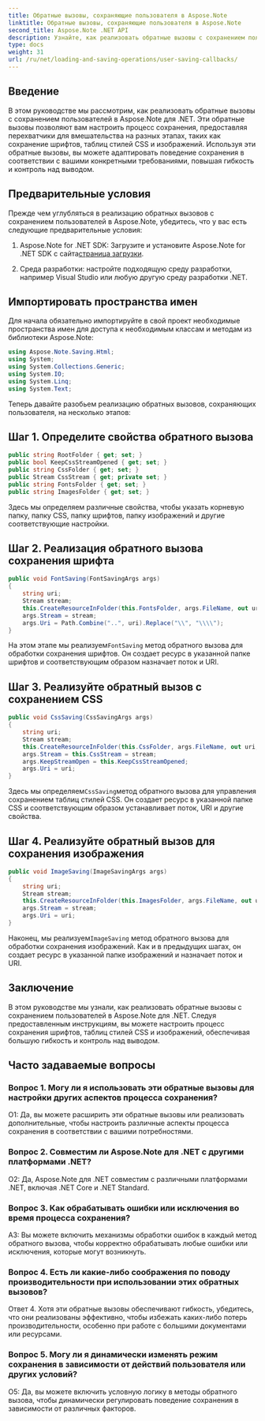 ```yaml
---
title: Обратные вызовы, сохраняющие пользователя в Aspose.Note
linktitle: Обратные вызовы, сохраняющие пользователя в Aspose.Note
second_title: Aspose.Note .NET API
description: Узнайте, как реализовать обратные вызовы с сохранением пользователей в Aspose.Note для .NET, чтобы настроить сохранение шрифтов, CSS и изображений.
type: docs
weight: 31
url: /ru/net/loading-and-saving-operations/user-saving-callbacks/
---
```

## Введение

В этом руководстве мы рассмотрим, как реализовать обратные вызовы с сохранением пользователей в Aspose.Note для .NET. Эти обратные вызовы позволяют вам настроить процесс сохранения, предоставляя перехватчики для вмешательства на разных этапах, таких как сохранение шрифтов, таблиц стилей CSS и изображений. Используя эти обратные вызовы, вы можете адаптировать поведение сохранения в соответствии с вашими конкретными требованиями, повышая гибкость и контроль над выводом.

## Предварительные условия

Прежде чем углубляться в реализацию обратных вызовов с сохранением пользователей в Aspose.Note, убедитесь, что у вас есть следующие предварительные условия:

1.  Aspose.Note for .NET SDK: Загрузите и установите Aspose.Note for .NET SDK с сайта[страница загрузки](https://releases.aspose.com/note/net/).
   
2. Среда разработки: настройте подходящую среду разработки, например Visual Studio или любую другую среду разработки .NET.

## Импортировать пространства имен

Для начала обязательно импортируйте в свой проект необходимые пространства имен для доступа к необходимым классам и методам из библиотеки Aspose.Note:

```csharp
using Aspose.Note.Saving.Html;
using System;
using System.Collections.Generic;
using System.IO;
using System.Linq;
using System.Text;
```

Теперь давайте разобьем реализацию обратных вызовов, сохраняющих пользователя, на несколько этапов:

## Шаг 1. Определите свойства обратного вызова

```csharp
public string RootFolder { get; set; }
public bool KeepCssStreamOpened { get; set; }
public string CssFolder { get; set; }
public Stream CssStream { get; private set; }
public string FontsFolder { get; set; }
public string ImagesFolder { get; set; }
```

Здесь мы определяем различные свойства, чтобы указать корневую папку, папку CSS, папку шрифтов, папку изображений и другие соответствующие настройки.

## Шаг 2. Реализация обратного вызова сохранения шрифта

```csharp
public void FontSaving(FontSavingArgs args)
{
    string uri;
    Stream stream;
    this.CreateResourceInFolder(this.FontsFolder, args.FileName, out uri, out stream);
    args.Stream = stream;
    args.Uri = Path.Combine("..", uri).Replace("\\", "\\\\");
}
```

 На этом этапе мы реализуем`FontSaving` метод обратного вызова для обработки сохранения шрифтов. Он создает ресурс в указанной папке шрифтов и соответствующим образом назначает поток и URI.

## Шаг 3. Реализуйте обратный вызов с сохранением CSS

```csharp
public void CssSaving(CssSavingArgs args)
{
    string uri;
    Stream stream;
    this.CreateResourceInFolder(this.CssFolder, args.FileName, out uri, out stream);
    args.Stream = this.CssStream = stream;
    args.KeepStreamOpen = this.KeepCssStreamOpened;
    args.Uri = uri;
}
```

 Здесь мы определяем`CssSaving`метод обратного вызова для управления сохранением таблиц стилей CSS. Он создает ресурс в указанной папке CSS и соответствующим образом устанавливает поток, URI и другие свойства.

## Шаг 4. Реализуйте обратный вызов для сохранения изображения

```csharp
public void ImageSaving(ImageSavingArgs args)
{
    string uri;
    Stream stream;
    this.CreateResourceInFolder(this.ImagesFolder, args.FileName, out uri, out stream);
    args.Stream = stream;
    args.Uri = uri;
}
```

 Наконец, мы реализуем`ImageSaving` метод обратного вызова для обработки сохранения изображений. Как и в предыдущих шагах, он создает ресурс в указанной папке изображений и назначает поток и URI.

## Заключение

В этом руководстве мы узнали, как реализовать обратные вызовы с сохранением пользователей в Aspose.Note для .NET. Следуя предоставленным инструкциям, вы можете настроить процесс сохранения шрифтов, таблиц стилей CSS и изображений, обеспечивая большую гибкость и контроль над выводом.

## Часто задаваемые вопросы

### Вопрос 1. Могу ли я использовать эти обратные вызовы для настройки других аспектов процесса сохранения?

О1: Да, вы можете расширить эти обратные вызовы или реализовать дополнительные, чтобы настроить различные аспекты процесса сохранения в соответствии с вашими потребностями.

### Вопрос 2. Совместим ли Aspose.Note для .NET с другими платформами .NET?

О2: Да, Aspose.Note для .NET совместим с различными платформами .NET, включая .NET Core и .NET Standard.

### Вопрос 3. Как обрабатывать ошибки или исключения во время процесса сохранения?

A3: Вы можете включить механизмы обработки ошибок в каждый метод обратного вызова, чтобы корректно обрабатывать любые ошибки или исключения, которые могут возникнуть.

### Вопрос 4. Есть ли какие-либо соображения по поводу производительности при использовании этих обратных вызовов?

Ответ 4. Хотя эти обратные вызовы обеспечивают гибкость, убедитесь, что они реализованы эффективно, чтобы избежать каких-либо потерь производительности, особенно при работе с большими документами или ресурсами.

### Вопрос 5. Могу ли я динамически изменять режим сохранения в зависимости от действий пользователя или других условий?

О5: Да, вы можете включить условную логику в методы обратного вызова, чтобы динамически регулировать поведение сохранения в зависимости от различных факторов.